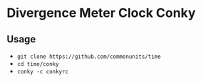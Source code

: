 # Divergence Meter Clock Conky

## Usage

+ `git clone https://github.com/commonunits/time`
+ `cd time/conky`
+ `conky -c conkyrc`
